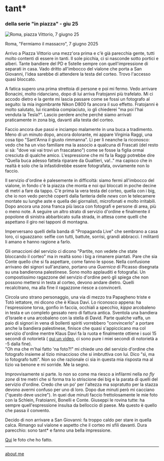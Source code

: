 # tant*  
### della serie "in piazza" - giu 25  
  
![](https://i.postimg.cc/CxpFv7sJ/temp-Image-N7u50r.avif "Roma, piazza Vittorio, 7 giugno 25")  

Roma, "Fermiamo il massacro", 7 giugno 2025

Arrivo a Piazza Vittorio una mezz'ora prima e c'è già parecchia gente, tutti molto contenti di essere in tanti. Il sole picchia, ci si nasconde sotto portici e alberi. Tante bandiere del PD e 5stelle sempre con quell'impressione di separati in casa. Vado dritto all'imbocco del vialone che porta a San Giovanni, l'idea sarebbe di attendere la testa del corteo. Trovo l'accesso quasi bloccato.  
 
A fatica supero una prima strettoia di persone e poi mi fermo. Vedo arrivare Bonacini, molto ridanciano, dopo di lui arriva Fratojanni più trafelato. Mi ci accodo dietro e la gente mi lascia passare come se fossi un fotografo al seguito: la mia ingombrante Nikon D800 fa ancora il suo effetto. Fratojanni è molto salutato, lui ricambia compiaciuto, io gli chiederei "ma poi l'hai venduta la Tesla?". Lascio perdere anche perché siamo arrivati praticamente in zona big, davanti alla testa del corteo.  

Faccio ancora due passi e inciampo malamente in una buca a tradimento. Meno di un minuto dopo, ancora dolorante, mi appare Virginia Raggi, una cosa tipo "Sant'Anna il giusto rimmanna". Lì per lì neanche la riconosco: vedo che ha un viso familiare ma la associo a qualcuna di Frascati (del resto si sà: "dove vai vai trovi un frascatano") come se fosse la figlia ormai cresciuta di qualche amico. L'espressione che mi fa la Raggi potrebbe dire "Quella buca adesso fattela riparare da Gualtieri, va!.." ma capisco che in realtà è solo che la infastidirebbe essere fotografata, ovviamente non lo faccio.  
 
Il servizio d'ordine è palesemente in difficoltà: siamo fermi all'imbocco del vialone, in fondo c'è la piazza che monta e noi qui bloccati in poche decine di metri a fare da tappo. C'è prima la vera testa del corteo, quella con i big, che io non vedo perchè coperti dalla fanteria delle *news* con le telecamere montate su lunghe aste e quella dei giornalisti, microfonati e molto irritabili. Dopo ancora una zona franca più lasca con fotografi e persone di area, più o meno note. A seguire un altro strato di servizio d'ordine e finalmente il popolone di sinistra abbarbicato sulla strada, in attesa come quelli che aspettano il giro nei tapponi di montagna.   

Imperversano quelli della banda di "Propaganda Live" che sembrano a casa loro, ci sguazzano: selfie con tutti, battute, sorrisi, grandi abbracci. I militanti li amano e hanno ragione a farlo.  
 
Gli omaccioni del servizio ci dicono "Partite, non vedete che state bloccando il corteo" ma in realtà sono i big a rimanere piantati. Pare che sia Conte quello che si fa aspettare, come fanno le spose. Nella confusione arrivano dei signori sull'anziano, portano una *Guernica* di Picasso disegnata su una bandierona palestinese. Sono molto applauditi e fotografai. Un compostissimo ragazzone del servizio d'ordine però gli spiega che non possono mettersi in testa al corteo, devono andare dietro. Quelli recalcitrano, ma alla fine il ragazzone riesce a convincerli.  
  
Circola uno strano personaggio, una via di mezzo tra Papagheno triste e Totò iettatore, mi dicono che è Klaus Davi. Lo riconosco appena: ha l'espressione torva, gonfio in faccia, occhiali a specchio, *kippa* arcobaleno in testa e un completo gessato nero di fattura antica. Sventola una bandiera d'Israele e una arcobaleno con la stella di David. Parte qualche vaffa, un paio di signori in vena di bollenti spiriti vorrebbero "convincerlo" a portare anche la bandiera palestinese, finisce che quasi s'appiccicano ma col servizio d'ordine mentre Klaus Davi fa la ruota e finalmente ottiene i suoi 15 secondi di notorietà ( [qui un video](https://www.rainews.it/video/2025/06/klaus-davi-al-corteo-col-vessillo-israeliano-i-manifestanti-si-prenda-una-bandiera-palestinese-f3bc0442-2860-4d69-975b-65638fc5cd95.html), ci sono pure i miei secondi di notorietà a -5 dalla fine).   
"Oh ma che m'hai fatto 'na foto?!" mi chiede uno del servizio d'ordine che fotografo insieme al tizio minaccioso che si imbruttiva con lui. Dico "sì, ma io fotografo tutti". Non so che razionale ci sia in questa mia risposta ma al tizio va benone e mi sorride. Me la segno.  
  
Improvvisamente si parte. Io non so come ma riesco a infilarmi nella *no fly zone* di tre metri che si forma tra lo striscione dei big e la parata di quelli del servizio d'ordine. Credo che un po' per l'altezza ma sopratutto per la stazza devono avermi confuso per uno di loro. Dopo due minuti però mi cacciano ("questo deve uscire"). In quei due minuti faccio frettolosamente le mie foto con la Schlein, Fratoianni, Bonelli e Conte. Giuseppi le rovina tutte: ha sempre quell'espressione insulsa da belloccio di paese. Ma questo è quello che passa il convento.  

Decido di non arrivare a San Giovanni: fa troppo caldo per stare in quella calca. Rimango sul vialone e aspetto che il corteo mi sfili davanti. Dura parecchio: sono tant* e fanno una bella impressione.  

[Qui](https://www.flickr.com/gp/cacioman/CSDj400L60) le foto che ho fatto.  

---  
[about me](https://about.me/cacioman) 
